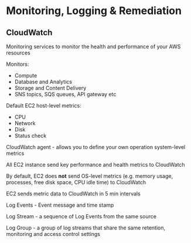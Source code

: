 # Monitoring, Logging & Remediation

## CloudWatch
Monitoring services to monitor the health and performance of your AWS resources

Monitors:
* Compute
* Database and Analytics
* Storage and Content Delivery
* SNS topics, SQS queues, API gateway etc

Default EC2 host-level metrics:

* CPU
* Network
* Disk
* Status check

CloudWatch agent - allows you to define your own operation system-level metrics

All EC2 instance send key performance and health metrics to CloudWatch

By default, EC2 does **not** send OS-level metrics (e.g. memory usage, processes, free disk space, CPU idle time) to CloudWatch

EC2 sends metric data to CloudWatch in 5 min intervals

Log Events - Event message and time stamp

Log Stream - a sequence of Log Events from the same source

Log Group - a group of log streams that share the same retention, monitoring and access control settings
